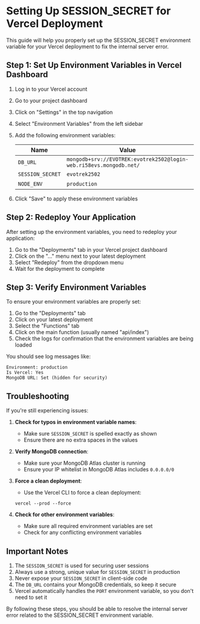 # Setting Up SESSION_SECRET for Vercel Deployment

This guide will help you properly set up the SESSION_SECRET environment variable for your Vercel deployment to fix the internal server error.

## Step 1: Set Up Environment Variables in Vercel Dashboard

1. Log in to your Vercel account
2. Go to your project dashboard
3. Click on "Settings" in the top navigation
4. Select "Environment Variables" from the left sidebar
5. Add the following environment variables:

   | Name | Value | Environment |
   |------|-------|-------------|
   | `DB_URL` | `mongodb+srv://EVOTREK:evotrek2502@login-web.ri58evs.mongodb.net/` | Production |
   | `SESSION_SECRET` | `evotrek2502` | Production |
   | `NODE_ENV` | `production` | Production |

6. Click "Save" to apply these environment variables

## Step 2: Redeploy Your Application

After setting up the environment variables, you need to redeploy your application:

1. Go to the "Deployments" tab in your Vercel project dashboard
2. Click on the "..." menu next to your latest deployment
3. Select "Redeploy" from the dropdown menu
4. Wait for the deployment to complete

## Step 3: Verify Environment Variables

To ensure your environment variables are properly set:

1. Go to the "Deployments" tab
2. Click on your latest deployment
3. Select the "Functions" tab
4. Click on the main function (usually named "api/index")
5. Check the logs for confirmation that the environment variables are being loaded

You should see log messages like:
```
Environment: production
Is Vercel: Yes
MongoDB URL: Set (hidden for security)
```

## Troubleshooting

If you're still experiencing issues:

1. **Check for typos in environment variable names**:
   - Make sure `SESSION_SECRET` is spelled exactly as shown
   - Ensure there are no extra spaces in the values

2. **Verify MongoDB connection**:
   - Make sure your MongoDB Atlas cluster is running
   - Ensure your IP whitelist in MongoDB Atlas includes `0.0.0.0/0`

3. **Force a clean deployment**:
   - Use the Vercel CLI to force a clean deployment:
   ```
   vercel --prod --force
   ```

4. **Check for other environment variables**:
   - Make sure all required environment variables are set
   - Check for any conflicting environment variables

## Important Notes

1. The `SESSION_SECRET` is used for securing user sessions
2. Always use a strong, unique value for `SESSION_SECRET` in production
3. Never expose your `SESSION_SECRET` in client-side code
4. The `DB_URL` contains your MongoDB credentials, so keep it secure
5. Vercel automatically handles the `PORT` environment variable, so you don't need to set it

By following these steps, you should be able to resolve the internal server error related to the SESSION_SECRET environment variable.
